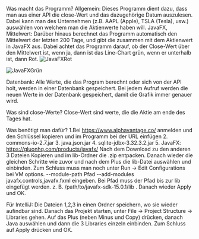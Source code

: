 Was macht das Programm?
Allgemein:
	Dieses Programm dient dazu, dass man aus einer API die close-Wert und das dazugehörige Datum auszulesen.
	Dabei kann man des Unternehmen (z.B. AAPL (Apple), TSLA (Tesla), usw.) auswählen von welchem man die Aktienwerte haben will. 
JavaFX, Mittelwert:
	Darüber hinaus berechnet das Programm automatisch den Mittelwert der letzten 200 Tage, und gibt die zusammen mit dem Aktienwert 
	in JavaFX aus. Dabei achtet das Programm darauf, ob der Close-Wert über den Mittelwert ist, wenn ja, dann ist das Line-Chart grün,
	wenn er unterhalb ist, dann Rot.
![JavaFXRot](https://user-images.githubusercontent.com/59961104/102460309-1723a600-4047-11eb-8ce7-9c6304a625dc.jpg)

![JavaFXGrün](https://user-images.githubusercontent.com/59961104/102460313-17bc3c80-4047-11eb-9bb1-24728bc38dc3.jpg)
  
Datenbank:
	Alle Werte, die das Program berechnt oder sich von der API holt, werden in einer Datenbank gespeichert. Bei jedem Aufruf werden die neuen
	Werte in der Datenbank gespeichert, damit die Grafik immer genauer wird. 

Was sind close-Werte?
	Close-Wert sind werte, die die Aktie am ende des Tages hat.

Was benötigt man dafür?
	1.Bei https://www.alphavantage.co/ anmelden und den Schlüssel kopieren und im Programm bei der URL einfügen
	2. commons-io-2.7.jar
	3. java.json.jar
	4. sqlite-jdbx-3.32.3.2.jar
	5. JavaFX: https://gluonhq.com/products/javafx/
		Nach dem Download zu den anderen 3 Dateien Kopieren und im lib-Ordner die .zip entpacken. Danach wieder die gleichen Schritte 
		wie zuvor und nach dem Plus die lib-Datei auswählen und einbinden. Zum Schluss muss man noch unter Run -> Edit Configurations bei VM options.
		--module-path Pfad --add-modules javafx.controls,javafx.fxml   eingeben. Bei Pfad muss der Pfad bis zur lib eingefügt werden.
		z. B. /path/to/javafx-sdk-15.0.1/lib . Danach wieder Apply und OK.

Für IntelliJ: 
	Die Dateien 1,2,3 in einen Ordner speichern, wo sie wieder aufindbar sind. Danach das Projekt starten, 
	unter File -> Project Structure -> Libraries gehen. Auf das Plus (neben Minus und Copy) drücken, 
	danach Java auswählen und dann die 3 Libraries einzeln einbinden. Zum Schluss auf Apply drücken und OK.

